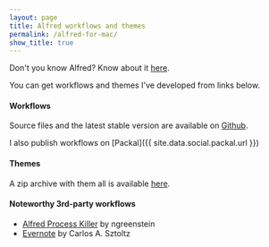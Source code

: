 ```yaml
---
layout: page
title: Alfred workflows and themes
permalink: /alfred-for-mac/
show_title: true
---
```


Don't you know Alfred? Know about it [here](https://www.alfredapp.com/).

You can get workflows and themes I've developed from links below.

#### Workflows

Source files and the latest stable version are available on [Github](https://github.com/pirafrank/alfred_workflows).

I also publish workflows on [Packal]({{ site.data.social.packal.url }})

#### Themes

A zip archive with them all is available [here](http://a.fpira.com/alfredthemes).

#### Noteworthy 3rd-party workflows

- [Alfred Process Killer](https://github.com/ngreenstein/alfred-process-killer) by ngreenstein
- [Evernote](http://www.alfredforum.com/topic/840-evernote-791-search-create-append-text-preview-reminders-and-more-all-within-alfred) by Carlos A. Sztoltz
